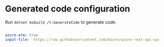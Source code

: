 # Generated code configuration

Run `dotnet msbuild /t:GenerateCode` to generate code.

``` yaml

azure-arm: true
input-file:  https://raw.githubusercontent.com/Azure/azure-rest-api-specs/be39f5abd3dc4cf6db384f688e0dd18dd907d04b/specification/communication/resource-manager/Microsoft.Communication/preview/2020-08-20-preview/CommunicationService.json

```